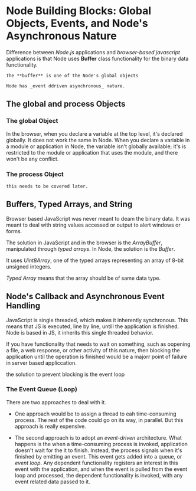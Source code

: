 # Node Building Blocks: Global Objects, Events, and Node's Asynchronous Nature

Difference between _Node.js_ applications and _browser-based javascript_ applications is that Node uses **Buffer** class functionality for the binary data functionality.

`The **buffer** is one of the Node's global objects`

`Node has _event ddriven asynchronous_ nature.`

## The global and process Objects

### The global Object

In the browser, when you declare a variable at the top level, it's declared globally. It does not work the same in Node. When you declare a variable in a module or application in Node, the variable isn't globally available; it's is restricted to the module or application that uses the module, and there won't be any conflict.

### The process Object

`this needs to be covered later.`

## Buffers, Typed Arrays, and String

Browser based JavaScript was never meant to deam the binary data. It was meant to deal with string values accessed or output to alert windows or forms. 

The solution in JavaScript and in the browser is the _ArrayBuffer_, manipulated through _typed arrays_. In Node, the solution is the _Buffer_.

It uses _Uint8Array_, one of the typed arrays representing an array of 8-bit unsigned integers.

_Typed Array_ means that the array should be of same data type.

## Node's Callback and Asynchronous Event Handling

JavaScript is single threaded, which makes it inherently synchronous. This means that JS is executed, line by line, untill the application is finished. Node is based in JS, it inherits this single threaded behavior.

If you have functionality that needs to wait on something, such as oopening a file, a web response, or other activity of this nature, then blocking the application until the operation is finished would be a majorr point of failure in server based appliccation.

the solution to prevent blocking is the event loop

### The Event Queue (Loop)

There are two approaches to deal with it.

- One approach would be to assign a thread to eah time-consuming process. The rest of the code could go on its way, in parallel. But this approach is really expensive.

- The second approach is to adopt an _event-driven_ architecture. What happens is the when a time-consuming process is invoked, application doesn't wait for the it to finish. Instead, the process signals when it's finished by emitting an event. This event gets added into a queue, or _event loop_. Any dependent functionality registers an interest in this event with the application, and when the event is pulled from the event loop and processed, the dependent functionality is invoked, with any event related data passed to it.